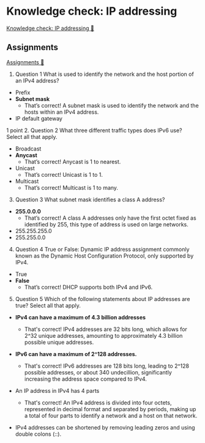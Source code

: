 # Knowledge check: IP addressing

[Knowledge check: IP addressing 🔗](https://www.coursera.org/learn/introduction-to-networking-and-Cloud-computing/assignment-submission/MbtCB/knowledge-check-ip-addressing)

## Assignments

[Assignments 🔗](https://www.coursera.org/learn/introduction-to-networking-and-Cloud-computing/assignment-submission/MbtCB/knowledge-check-ip-addressing/attempt)

1.  Question 1
    What is used to identify the network and the host portion of an IPv4 address?

- Prefix
- **Subnet mask**
  - That’s correct! A subnet mask is used to identify the network and the hosts within an IPv4 address.
- IP default gateway

1 point 2.
Question 2
What three different traffic types does IPv6 use? Select all that apply.

- Broadcast
- **Anycast**
  - That’s correct! Anycast is 1 to nearest.
- Unicast
  - That’s correct! Unicast is 1 to 1.
- Multicast
  - That’s correct! Multicast is 1 to many.

3. Question 3
   What subnet mask identifies a class A address?

- **255.0.0.0**
  - That’s correct! A class A addresses only have the first octet fixed as identified by 255, this type of address is used on large networks.
- 255.255.255.0
- 255.255.0.0

4. Question 4
   True or False: Dynamic IP address assignment commonly known as the Dynamic Host Configuration Protocol, only supported by IPv4.

- True
- **False**
  - That’s correct! DHCP supports both IPv4 and IPv6.

5. Question 5
   Which of the following statements about IP addresses are true? Select all that apply.

- **IPv4 can have a maximum of 4.3 billion addresses**
  - That's correct! IPv4 addresses are 32 bits long, which allows for 2^32 unique addresses, amounting to approximately 4.3 billion possible unique addresses.
- **IPv6 can have a maximum of 2^128 addresses.**

  - That's correct! IPv6 addresses are 128 bits long, leading to 2^128 possible addresses, or about 340 undecillion, significantly increasing the address space compared to IPv4.

- An IP address in IPv4 has 4 parts
  - That's correct! An IPv4 address is divided into four octets, represented in decimal format and separated by periods, making up a total of four parts to identify a network and a host on that network.
- IPv4 addresses can be shortened by removing leading zeros and using double colons (::).
